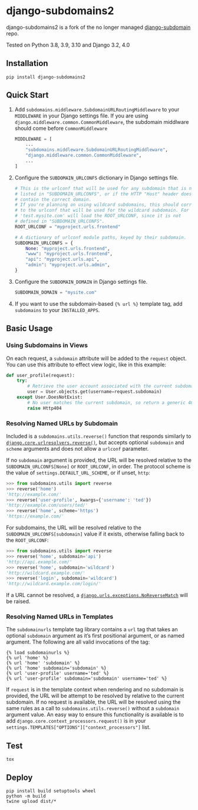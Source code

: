 # django-subdomains2

django-subdomains2 is a fork of the no longer managed [django-subdomain](https://github.com/tkaemming/django-subdomains) repo.

Tested on Python 3.8, 3.9, 3.10 and Django 3.2, 4.0

## Installation

```shell
pip install django-subdomains2
```

## Quick Start

1. Add `subdomains.middleware.SubdomainURLRoutingMiddleware` to your `MIDDLEWARE` in your Django settings file. If you are using `django.middleware.common.CommonMiddleware`, the subdomain middlware should come before `CommonMiddleware`  
   ```python
   MIDDLEWARE = [
       ...
       "subdomains.middleware.SubdomainURLRoutingMiddleware",
       "django.middleware.common.CommonMiddleware",
       ...
   ]
   ```

2. Configure the `SUBDOMAIN_URLCONFS` dictionary in Django settings file.  

   ```python
   # This is the urlconf that will be used for any subdomain that is not
   # listed in "SUBDOMAIN_URLCONFS", or if the HTTP "Host" header does not
   # contain the correct domain.
   # If you're planning on using wildcard subdomains, this should correspond
   # to the urlconf that will be used for the wildcard subdomain. For example,
   # 'test.mysite.com' will load the ROOT_URLCONF, since it is not
   # defined in "SUBDOMAIN_URLCONFS".
   ROOT_URLCONF = "myproject.urls.frontend"
   
   # A dictionary of urlconf module paths, keyed by their subdomain.
   SUBDOMAIN_URLCONFS = {
       None: "myproject.urls.frontend",
       "www": "myproject.urls.frontend",
       "api": "myproject.urls.api",
       "admin": "myproject.urls.admin",
   }
   ```

3. Configure the `SUBDOMAIN_DOMAIN` in Django settings file.  
   ```python
   SUBDOMAIN_DOMAIN = "mysite.com"
   ```

4. If you want to use the subdomain-based `{% url %}` template tag, add `subdomains` to your `INSTALLED_APPS`.

## Basic Usage

### Using Subdomains in Views

On each request, a `subdomain` attribute will be added to the `request` object. You can use this attribute to effect view logic, like in this example:

```python
def user_profile(request):
    try:
        # Retrieve the user account associated with the current subdomain.
        user = User.objects.get(username=request.subdomain)
    except User.DoesNotExist:
        # No user matches the current subdomain, so return a generic 404.
        raise Http404
```

### Resolving Named URLs by Subdomain

Included is a `subdomains.utils.reverse()` function that responds similarly to [`django.core.urlresolvers.reverse()`](https://docs.djangoproject.com/en/dev/ref/urlresolvers/#reverse), but accepts optional `subdomain` and `scheme` arguments and does not allow a `urlconf` parameter.

If no `subdomain` argument is provided, the URL will be resolved relative to the `SUBDOMAIN_URLCONFS[None]` or `ROOT_URLCONF`, in order. The protocol scheme is the value of `settings.DEFAULT_URL_SCHEME`, or if unset, `http`:

```python
>>> from subdomains.utils import reverse
>>> reverse('home')
'http://example.com/'
>>> reverse('user-profile', kwargs={'username': 'ted'})
'http://example.com/users/ted/'
>>> reverse('home', scheme='https')
'https://example.com/'
```

For subdomains, the URL will be resolved relative to the `SUBDOMAIN_URLCONFS[subdomain]` value if it exists, otherwise falling back to the `ROOT_URLCONF`:

```python
>>> from subdomains.utils import reverse
>>> reverse('home', subdomain='api')
'http://api.example.com/'
>>> reverse('home', subdomain='wildcard')
'http://wildcard.example.com/'
>>> reverse('login', subdomain='wildcard')
'http://wildcard.example.com/login/'
```

If a URL cannot be resolved, a [`django.urls.exceptions.NoReverseMatch`](https://docs.djangoproject.com/en/dev/ref/exceptions/#noreversematch) will be raised.

### Resolving Named URLs in Templates

The `subdomainurls` template tag library contains a `url` tag that takes an optional `subdomain` argument as it’s first positional argument, or as named argument. The following are all valid invocations of the tag:

```
{% load subdomainurls %}
{% url 'home' %}
{% url 'home' 'subdomain' %}
{% url 'home' subdomain='subdomain' %}
{% url 'user-profile' username='ted' %}
{% url 'user-profile' subdomain='subdomain' username='ted' %}
```

If `request` is in the template context when rendering and no subdomain is provided, the URL will be attempt to be resolved by relative to the current subdomain. If no request is available, the URL will be resolved using the same rules as a call to `subdomains.utils.reverse()` without a `subdomain` argument value. An easy way to ensure this functionality is available is to add `django.core.context_processors.request()` is in your `settings.TEMPLATES["OPTIONS"]["context_processors"]` list.

## Test

```
tox
```

## Deploy

```
pip install build setuptools wheel
python -m build
twine upload dist/*
```

